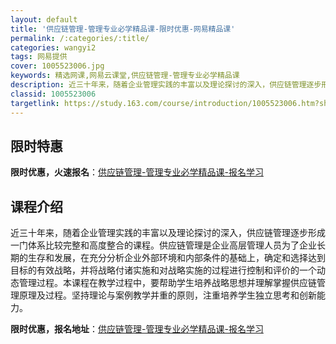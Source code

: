 ```yaml
---
layout: default
title: '供应链管理-管理专业必学精品课-限时优惠-网易精品课'
permalink: /:categories/:title/
categories: wangyi2
tags: 网易提供
cover: 1005523006.jpg
keywords: 精选网课,网易云课堂,供应链管理-管理专业必学精品课
description: 近三十年来，随着企业管理实践的丰富以及理论探讨的深入，供应链管理逐步形成一门体系比较完整和高度整合的课程。供应链管理是企
classid: 1005523006
targetlink: https://study.163.com/course/introduction/1005523006.htm?share=1&shareId=1025206652&utm_campaign=share&utm_medium=iphoneShare&utm_source=&utm_u=1025206652
---
```


## 限时特惠

**限时优惠，火速报名**：[供应链管理-管理专业必学精品课-报名学习](https://study.163.com/course/introduction/1005523006.htm?share=1&shareId=1025206652&utm_campaign=share&utm_medium=iphoneShare&utm_source=&utm_u=1025206652)

## 课程介绍

近三十年来，随着企业管理实践的丰富以及理论探讨的深入，供应链管理逐步形成一门体系比较完整和高度整合的课程。供应链管理是企业高层管理人员为了企业长期的生存和发展，在充分分析企业外部环境和内部条件的基础上，确定和选择达到目标的有效战略，并将战略付诸实施和对战略实施的过程进行控制和评价的一个动态管理过程。本课程在教学过程中，要帮助学生培养战略思想并理解掌握供应链管理原理及过程。坚持理论与案例教学并重的原则，注重培养学生独立思考和创新能力。

**限时优惠，报名地址**：[供应链管理-管理专业必学精品课-报名学习](https://study.163.com/course/introduction/1005523006.htm?share=1&shareId=1025206652&utm_campaign=share&utm_medium=iphoneShare&utm_source=&utm_u=1025206652)

